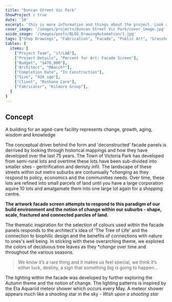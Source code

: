 ```yaml
---
title: "Duncan Street Vic Park" 
ShowProject : true
date: '10'
excerpt: 'this is more information and things about the project. Look at this test, it is testing the length of the item'
cover_image: '/images/projects/Duncan Street Vic Park/cover_image.jpg'
aside_image: '/images/posts/BLOG_DrawingAutomation/1.jpg'
tags: ["Shop Drawings", "Fabrication", "Facade", "Public Art", "Grasshopper", "Computational Design", "Rhino 3D"]
tables: {
  items: [
    ["Project Team", "if/LAB"],
    ["Project Details", "Percent for Art: Facade Screen"],
    ["Budget", "$478,000"],
    ["Architect", "MAarch*"],
    ["Completion Date", "In Construction"],
    ["Size", "420 sqm"],
    ["Client", "Roshana Care"],
    ["Fabricator", "Kilmore Group"],
  ]
}
---
```


## Concept

A building for an aged-care facility represents change, growth, aging, wisdom and knowledge

The conceptual driver behind the form and 'deconstructed' facade panels is derrived by looking through historical mappings and how they have developed over the last 75 years. The Town of Victoria Park has developed from semi-rural lots and overtime these lots have been sub-divided into smaller sites - gentrification and denisty infil. The landscape of these streets within out metro suburbs are contuniually **changing* as they respond to policy, economics and the communities needs. Over time, these lots are refined into small parcels of land until you have a large corporation aquire 10 lots and amalgamate them into one large lot again for a shopping centre. 

**The artwork facade screen attempts to respond to this paradigm of our build environment and the notion of change within our suburbs - shape, scale, fractured and connected parcles of land.**

The thematic inspiration for the selection of colours used within the facade panels responds to the architect's idea of 'The Tree of Life' and the connection to biophilic design and the benefits of connections with nature to ones's well being. In sticking with these overarching theme, we explored the colors of deciduous tree leaves as they **change* over time and throughout the various seasons. 

>We know it’s a rare thing and it makes us feel special, we think it’s either luck, destiny, a sign that something big is going to happen...

<!-- <span style="colour:blue">“We know it’s a rare thing and it makes us feel special, we think it’s either luck, destiny, a sign that something big is going to happen...”</span>. -->

The lighting within the facade was developed by further exploring the Autumn theme and the notion of change. The lighting patterns is inspired by the Eta Aquariid meteor shower which occurs every May. A meteor shower appears much like a shooting star in the sky - *Wish upon a shooting star*

